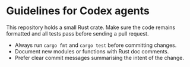# Guidelines for Codex agents

This repository holds a small Rust crate. Make sure the code remains
formatted and all tests pass before sending a pull request.

* Always run `cargo fmt` and `cargo test` before committing changes.
* Document new modules or functions with Rust doc comments.
* Prefer clear commit messages summarising the intent of the change.
